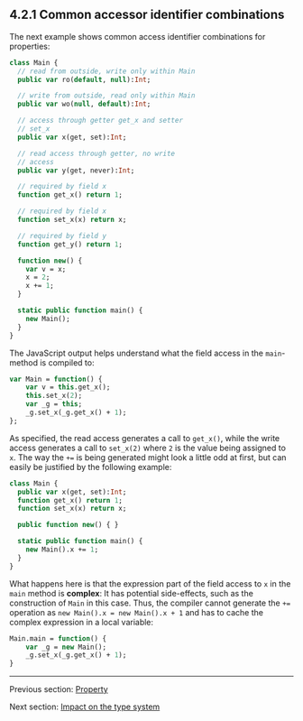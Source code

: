 ## 4.2.1 Common accessor identifier combinations

The next example shows common access identifier combinations for properties:

```haxe
class Main {
  // read from outside, write only within Main
  public var ro(default, null):Int;

  // write from outside, read only within Main
  public var wo(null, default):Int;

  // access through getter get_x and setter
  // set_x
  public var x(get, set):Int;

  // read access through getter, no write
  // access
  public var y(get, never):Int;

  // required by field x
  function get_x() return 1;

  // required by field x
  function set_x(x) return x;

  // required by field y
  function get_y() return 1;

  function new() {
    var v = x;
    x = 2;
    x += 1;
  }

  static public function main() {
    new Main();
  }
}
```

The JavaScript output helps understand what the field access in the `main`-method is compiled to:

```haxe
var Main = function() {
	var v = this.get_x();
	this.set_x(2);
	var _g = this;
	_g.set_x(_g.get_x() + 1);
};
```

As specified, the read access generates a call to `get_x()`, while the write access generates a call to `set_x(2)` where `2` is the value being assigned to `x`. The way the `+=` is being generated might look a little odd at first, but can easily be justified by the following example:

```haxe
class Main {
  public var x(get, set):Int;
  function get_x() return 1;
  function set_x(x) return x;

  public function new() { }

  static public function main() {
    new Main().x += 1;
  }
}
```

What happens here is that the expression part of the field access to `x` in the `main` method is **complex**: It has potential side-effects, such as the construction of `Main` in this case. Thus, the compiler cannot generate the `+=` operation as `new Main().x = new Main().x + 1` and has to cache the complex expression in a local variable:

```haxe
Main.main = function() {
	var _g = new Main();
	_g.set_x(_g.get_x() + 1);
}
```

---

Previous section: [Property](class-field-property.md)

Next section: [Impact on the type system](class-field-property-type-system-impact.md)